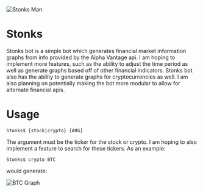 ![Stonks Man](https://i.kym-cdn.com/entries/icons/original/000/029/959/Screen_Shot_2019-06-05_at_1.26.32_PM.jpg)
# Stonks
Stonks bot is a simple bot which generates financial market information graphs from info provided by the Alpha Vantage api. 
I am hoping to implement more features, such as the ability to adjust the time period as well as generate graphs based off
of other financial indicators. Stonks bot also has the ability to generate graphs for cryptocurrencies as well. I am also 
planning on potentially making the bot more modular to allow for alternate financial apis.

# Usage
```
Stonks$ {stock|crypto} [ARG]
```
The argument must be the ticker for the stock or crypto. I am hoping to also implement a feature to search for these tickers.
As an example:
```
Stonks$ crypto BTC
```
would generate:

![BTC Graph](https://media.discordapp.net/attachments/688110160010412058/689267758453489714/graph.png?width=586&height=421)
